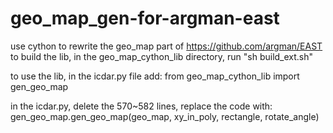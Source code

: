 # geo_map_gen-for-argman-east
use cython to rewrite the geo_map part of https://github.com/argman/EAST
to build the lib, in the geo_map_cython_lib directory, run "sh build_ext.sh"

to use the lib, in the icdar.py file add:
from geo_map_cython_lib import gen_geo_map

in the icdar.py, delete the 570~582 lines, replace the code with:
gen_geo_map.gen_geo_map(geo_map, xy_in_poly, rectangle, rotate_angle)


